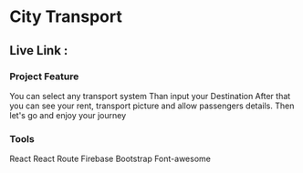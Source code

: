 # City Transport 

## Live Link :

### Project Feature 

You can select any transport system
Than input your Destination 
After that you can see your rent, transport picture and allow passengers details.
Then let's go and enjoy your journey

### Tools

React
React Route
Firebase
Bootstrap
Font-awesome


